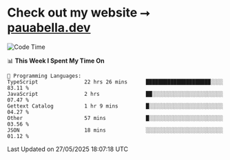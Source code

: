 # Check out my website ⭢ [pauabella.dev](https://pauabella.dev)

<!--START_SECTION:waka-->
![Code Time](http://img.shields.io/badge/Code%20Time-4%2C475%20hrs%2040%20mins-blue)

📊 **This Week I Spent My Time On** 

```text
💬 Programming Languages: 
TypeScript               22 hrs 26 mins      █████████████████████░░░░   83.11 % 
JavaScript               2 hrs               ██░░░░░░░░░░░░░░░░░░░░░░░   07.47 % 
Gettext Catalog          1 hr 9 mins         █░░░░░░░░░░░░░░░░░░░░░░░░   04.27 % 
Other                    57 mins             █░░░░░░░░░░░░░░░░░░░░░░░░   03.56 % 
JSON                     18 mins             ░░░░░░░░░░░░░░░░░░░░░░░░░   01.12 % 
```


 Last Updated on 27/05/2025 18:07:18 UTC
<!--END_SECTION:waka-->
